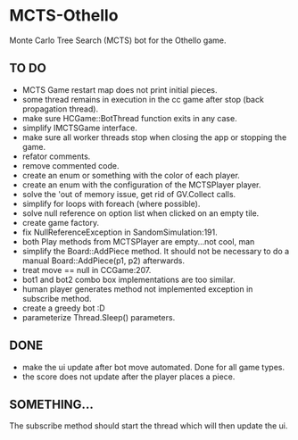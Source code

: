 # MCTS-Othello
Monte Carlo Tree Search (MCTS) bot for the Othello game.

## TO DO
- MCTS Game restart map does not print initial pieces.
- some thread remains in execution in the cc game after stop (back propagation thread).
- make sure HCGame::BotThread function exits in any case.
- simplify IMCTSGame interface.
- make sure all worker threads stop when closing the app or stopping the game.
- refator comments.
- remove commented code.
- create an enum or something with the color of each player.
- create an enum with the configuration of the MCTSPlayer player.
- solve the 'out of memory issue, get rid of GV.Collect calls.
- simplify for loops with foreach (where possible).
- solve null reference on option list when clicked on an empty tile.
- create game factory.
- fix NullReferenceException in SandomSimulation:191.
- both Play methods from MCTSPlayer are empty...not cool, man
- simplify the Board::AddPiece method. It should not be necessary to do a 
manual Board::AddPiece(p1, p2) afterwards.
- treat move == null in CCGame:207.
- bot1 and bot2 combo box implementations are too similar.
- human player generates method not implemented exception in subscribe method.
- create a greedy bot :D
- parameterize Thread.Sleep() parameters.

## DONE
- make the ui update after bot move automated. Done for all game types.
- the score does not update after the player places a piece.

## SOMETHING...
The subscribe method should start the thread which will then update the ui.